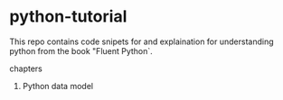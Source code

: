 # python-tutorial
This repo contains code snipets for and explaination for understanding python from the book "Fluent Python`.

chapters
1. Python data model
